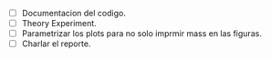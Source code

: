 - [ ] Documentacion del codigo.
- [ ] Theory Experiment.
- [ ] Parametrizar los plots para no solo imprmir mass en las figuras.
- [ ] Charlar el reporte.
